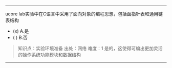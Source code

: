 ---
ucore lab实验中在C语言中采用了面向对象的编程思想，包括函指针表和通用链表结构
- (x) A.是
- ( ) B.否

> 知识点：实验环境准备
> 出处：网络
> 难度：1
> 是的，这使得可编出更加灵活的操作系统功能模块和数据结构

---